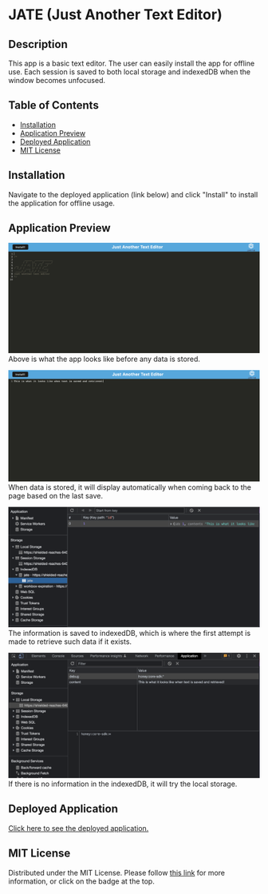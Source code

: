 # JATE (Just Another Text Editor)

## Description
This app is a basic text editor. The user can easily install the app for offline use. Each session is saved to both local storage and indexedDB when the window becomes unfocused. 

## Table of Contents
- [Installation](#installation)
- [Application Preview](#application-previous)
- [Deployed Application](#deployed-application)
- [MIT License](#mit-license)

## Installation
Navigate to the deployed application (link below) and click "Install" to install the application for offline usage. 
  
## Application Preview
![Preview](./images/appPreview1.png)
Above is what the app looks like before any data is stored. 

![Preview](./images/appPreview2.png)
When data is stored, it will display automatically when coming back to the page based on the last save. 

![Preview](./images/appPreview4.png)
The information is saved to indexedDB, which is where the first attempt is made to retrieve such data if it exists.

![Preview](./images/appPreview3.png)
If there is no information in the indexedDB, it will try the local storage. 

## Deployed Application
[Click here to see the deployed application.](https://shielded-reaches-64012.herokuapp.com/)

## MIT License
Distributed under the MIT License. Please follow [this link](https://opensource.org/licenses/MIT) for more information, or click on the badge at the top.
